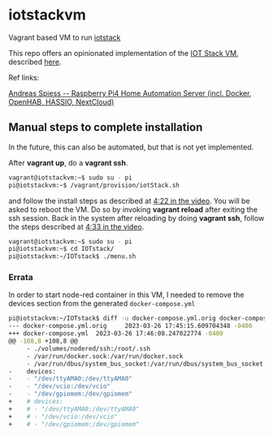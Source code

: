 # iotstackvm

Vagrant based VM to run [iotstack](https://sensorsiot.github.io/IOTstack/)

This repo offers an opinionated implementation of the
[IOT Stack VM](https://www.youtube.com/watch?v=_DO2wHI6JWQ), described [here](https://learnembeddedsystems.co.uk/easy-raspberry-pi-iot-server).

Ref links:

[Andreas Spiess -- Raspberry Pi4 Home Automation Server (incl. Docker, OpenHAB, HASSIO, NextCloud)](https://www.youtube.com/watch?v=KJRMjUzlHI8)

## Manual steps to complete installation

In the future, this can also be automated, but that is not yet implemented.

After **vagrant up**, do a **vagrant ssh**.

```bash
vagrant@iotstackvm:~$ sudo su - pi
pi@iotstackvm:~$ /vagrant/provision/iotStack.sh
```
and follow the install steps as described at [4:22 in the video](https://youtu.be/_DO2wHI6JWQ?t=262).
You will be asked to reboot the VM. Do so by invoking **vagrant reload** after exiting the ssh session.
Back in the system after reloading by doing **vagrant ssh**, follow the steps described at
[4:33 in the video](https://youtu.be/_DO2wHI6JWQ?t=273).

```bash
vagrant@iotstackvm:~$ sudo su - pi
pi@iotstackvm:~$ cd IOTstack/
pi@iotstackvm:~/IOTstack$ ./menu.sh
```

### Errata

In order to start node-red container in this VM, I needed to remove the devices section from
the generated `docker-compose.yml`

```bash
pi@iotstackvm:~/IOTstack$ diff -u docker-compose.yml.orig docker-compose.yml
--- docker-compose.yml.orig     2023-03-26 17:45:15.609704348 -0400
+++ docker-compose.yml  2023-03-26 17:46:08.247022774 -0400
@@ -108,8 +108,8 @@
     - ./volumes/nodered/ssh:/root/.ssh
     - /var/run/docker.sock:/var/run/docker.sock
     - /var/run/dbus/system_bus_socket:/var/run/dbus/system_bus_socket
-    devices:
-    - "/dev/ttyAMA0:/dev/ttyAMA0"
-    - "/dev/vcio:/dev/vcio"
-    - "/dev/gpiomem:/dev/gpiomem"
+    # devices:
+    # - "/dev/ttyAMA0:/dev/ttyAMA0"
+    # - "/dev/vcio:/dev/vcio"
+    # - "/dev/gpiomem:/dev/gpiomem"
```
